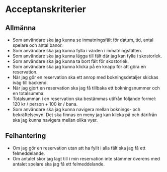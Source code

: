 # Acceptanskriterier
## Allmänna
- Som användare ska jag kunna se inmatningsfält för datum, tid, antal spelare och antal banor.
- Som användare ska jag kunna fylla i värden i inmatningsfälten.
- Som användare ska jag kunna lägga till fält där jag kan fylla i skostorlek.
- Som användare ska jag kunna ta bort fält för skostorlek.
- Som användare ska jag kunna klicka på en knapp för att göra en reservation.
- När jag gör en reservation ska ett anrop med bokningsdetaljer skickas iväg till backend.
- När jag gjort en reservation ska jag få tillbaka ett bokningsnummer och en totalsumma.
- Totalsumman i en reservation ska bestämmas utifrån följande formel: 120 kr / person + 100 kr / bana.
- Som användare ska jag kunna navigera mellan boknings- och bekräftelsevyn. Det ska finnas en meny jag kan klicka på och därifrån ska jag kunna navigera mellan olika vyer.

## Felhantering
- Om jag gör en reservation utan att ha fyllt i alla fält ska jag få ett felmeddelande.
- Om antalet skor jag lagt till i min reservation inte stämmer överens med antalet spelare ska jag få ett felmeddelande.